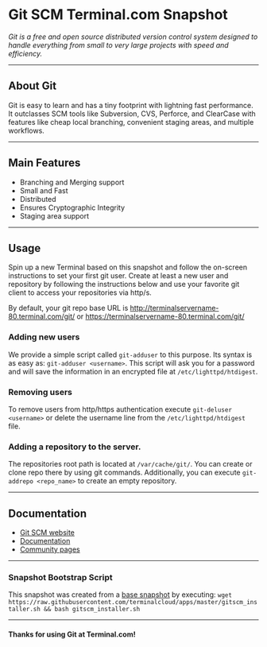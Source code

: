 # **Git SCM** Terminal.com Snapshot

*Git is a free and open source distributed version control system designed to handle everything from small to very large projects with speed and efficiency.*

---

## About Git

Git is easy to learn and has a tiny footprint with lightning fast performance. 
It outclasses SCM tools like Subversion, CVS, Perforce, and ClearCase with features like cheap local branching, convenient staging areas, and multiple workflows.

---

## Main Features

- Branching and Merging support
- Small and Fast
- Distributed
- Ensures Cryptographic Integrity 
- Staging area support

---

## Usage
Spin up a new Terminal based on this snapshot and follow the on-screen instructions to set your first git user.
Create at least a new user and repository by following the instructions below and use your favorite git client to access your repositories via http/s.

By default, your git repo base URL is http://terminalservername-80.terminal.com/git/ or https://terminalservername-80.terminal.com/git/

### Adding new users 
We provide a simple script called `git-adduser` to this purpose. Its syntax is as easy as: `git-adduser <username>`.
This script will ask you for a password and will save the information in an encrypted file at `/etc/lighttpd/htdigest`. 

### Removing users
To remove users from http/https authentication execute `git-deluser <username>` or delete the username line from the `/etc/lighttpd/htdigest` file.

### Adding a repository to the server.
The repositories root path is located at `/var/cache/git/`. You can create or clone repo there by using git commands.
Additionally, you can execute `git-addrepo <repo_name>` to create an empty repository.


---

## Documentation

- [Git SCM website](http://git-scm.com/)
- [Documentation](http://git-scm.com/doc)
- [Community pages](http://git-scm.com/community)

---

### Snapshot Bootstrap Script

This snapshot was created from a [base snapshot](https://www.terminal.com/tiny/FzpHiTXG1K) by executing:
`wget https://raw.githubusercontent.com/terminalcloud/apps/master/gitscm_installer.sh && bash gitscm_installer.sh`

---

#### Thanks for using Git at Terminal.com!
